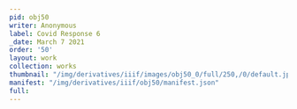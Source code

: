 ```yaml
---
pid: obj50
writer: Anonymous
label: Covid Response 6
_date: March 7 2021
order: '50'
layout: work
collection: works
thumbnail: "/img/derivatives/iiif/images/obj50_0/full/250,/0/default.jpg"
manifest: "/img/derivatives/iiif/obj50/manifest.json"
full:
---
```

